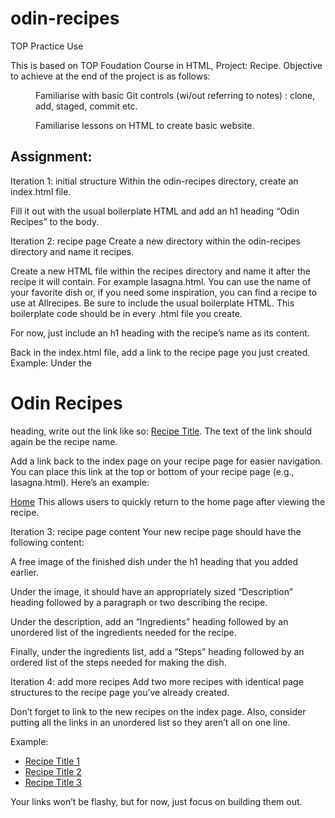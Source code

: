 # odin-recipes
TOP Practice Use

<p>This is based on TOP Foudation Course in HTML, Project: Recipe.
Objective to achieve at the end of the project is as follows:</p>
<dd>
	<dl>Familiarise with basic Git controls (wi/out referring to notes) : clone, add, staged, commit etc.</dl>
	<dl>Familiarise lessons on HTML to create basic website.</dl>
</dd>

<h2>Assignment:</h2>
Iteration 1: initial structure
Within the odin-recipes directory, create an index.html file.

Fill it out with the usual boilerplate HTML and add an h1 heading “Odin Recipes” to the body.


Iteration 2: recipe page
Create a new directory within the odin-recipes directory and name it recipes.

Create a new HTML file within the recipes directory and name it after the recipe it will contain. For example lasagna.html. You can use the name of your favorite dish or, if you need some inspiration, you can find a recipe to use at Allrecipes. Be sure to include the usual boilerplate HTML. This boilerplate code should be in every .html file you create.

For now, just include an h1 heading with the recipe’s name as its content.

Back in the index.html file, add a link to the recipe page you just created. Example: Under the <h1>Odin Recipes</h1> heading, write out the link like so: <a href="recipes/recipename.html">Recipe Title</a>. The text of the link should again be the recipe name.

Add a link back to the index page on your recipe page for easier navigation. You can place this link at the top or bottom of your recipe page (e.g., lasagna.html). Here’s an example:

<a href="../index.html">Home</a>
This allows users to quickly return to the home page after viewing the recipe.


Iteration 3: recipe page content
Your new recipe page should have the following content:

A free image of the finished dish under the h1 heading that you added earlier.

Under the image, it should have an appropriately sized “Description” heading followed by a paragraph or two describing the recipe.

Under the description, add an “Ingredients” heading followed by an unordered list of the ingredients needed for the recipe.

Finally, under the ingredients list, add a “Steps” heading followed by an ordered list of the steps needed for making the dish.


Iteration 4: add more recipes
Add two more recipes with identical page structures to the recipe page you’ve already created.

Don’t forget to link to the new recipes on the index page. Also, consider putting all the links in an unordered list so they aren’t all on one line.

Example:

 <ul>
    <li><a href="recipes/yourrecipe.html">Recipe Title 1</a></li>
    <li><a href="recipes/yourrecipe.html">Recipe Title 2</a></li>
    <li><a href="recipes/yourrecipe.html">Recipe Title 3</a></li>
  </ul>
Your links won’t be flashy, but for now, just focus on building them out.


